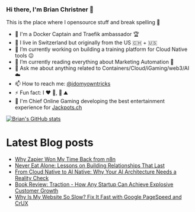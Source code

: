 ### Hi there, I'm Brian Christner 👋
This is the place where I opensource stuff and break spelling :rofl:

- 🐳 I'm a Docker Captain and Traefik ambassador :trophy:
- 📍 I live in Switzerland but originally from the US :switzerland: + :us:
- 🔭 I’m currently working on building a training platform for Cloud Native tools :wink:
- 🌱 I’m currently reading everything about Marketing Automation :book:
- 💬 Ask me about anything related to Containers/Cloud/iGaming/web3/AI :cloud:
- 📫 How to reach me: [@idomyowntricks](https://twitter.com/idomyowntricks)
- ⚡ Fun fact: I :heart: :bicyclist:, :ski: :mountain:
- 🎰 I'm Chief Online Gaming developing the best entertainment experience for [Jackpots.ch](https://www.jackpots.ch)

[![Brian's GitHub stats](https://github-readme-stats.vercel.app/api?username=vegasbrianc&show_icons=true&theme=dark)](https://github.com/anuraghazra/github-readme-stats)


# Latest Blog posts
<!-- BLOG-POST-LIST:START -->
- [Why Zapier Won My Time Back from n8n](https://brianchristner.io/why-zapier-won-my-time-back-from-n8n/)
- [Never Eat Alone: Lessons on Building Relationships That Last](https://brianchristner.io/never-eat-alone-lessons-on-building-relationships-that-last/)
- [From Cloud Native to AI Native: Why Your AI Architecture Needs a Reality Check](https://brianchristner.io/from-cloud-native-to-ai-native-why-your-ai-architecture-needs-a-reality-check/)
- [Book Review: Traction - How Any Startup Can Achieve Explosive Customer Growth](https://brianchristner.io/book-review-traction-how-any-startup-can-achieve-explosive-customer-growth/)
- [Why Is My Website So Slow? Fix It Fast with Google PageSpeed and CrUX](https://dev.to/vegasbrianc/why-is-my-website-so-slow-fix-it-fast-with-google-pagespeed-and-crux-4n05)
<!-- BLOG-POST-LIST:END -->
